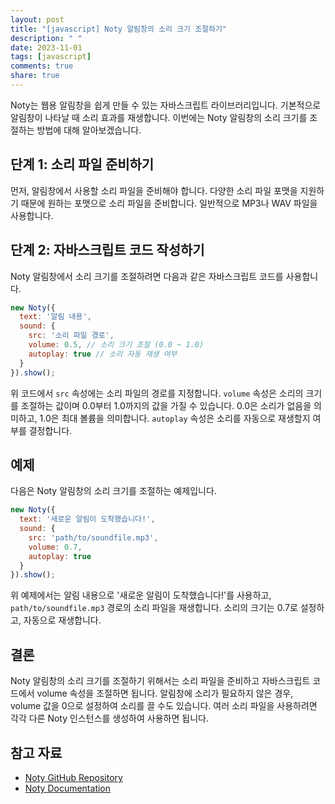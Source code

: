 ```yaml
---
layout: post
title: "[javascript] Noty 알림창의 소리 크기 조절하기"
description: " "
date: 2023-11-01
tags: [javascript]
comments: true
share: true
---
```


Noty는 웹용 알림창을 쉽게 만들 수 있는 자바스크립트 라이브러리입니다. 기본적으로 알림창이 나타날 때 소리 효과를 재생합니다. 이번에는 Noty 알림창의 소리 크기를 조절하는 방법에 대해 알아보겠습니다.

## 단계 1: 소리 파일 준비하기

먼저, 알림창에서 사용할 소리 파일을 준비해야 합니다. 다양한 소리 파일 포맷을 지원하기 때문에 원하는 포맷으로 소리 파일을 준비합니다. 일반적으로 MP3나 WAV 파일을 사용합니다.

## 단계 2: 자바스크립트 코드 작성하기

Noty 알림창에서 소리 크기를 조절하려면 다음과 같은 자바스크립트 코드를 사용합니다.

```javascript
new Noty({
  text: '알림 내용',
  sound: {
    src: '소리 파일 경로',
    volume: 0.5, // 소리 크기 조절 (0.0 ~ 1.0)
    autoplay: true // 소리 자동 재생 여부
  }
}).show();
```

위 코드에서 `src` 속성에는 소리 파일의 경로를 지정합니다. `volume` 속성은 소리의 크기를 조절하는 값이며 0.0부터 1.0까지의 값을 가질 수 있습니다. 0.0은 소리가 없음을 의미하고, 1.0은 최대 볼륨을 의미합니다. `autoplay` 속성은 소리를 자동으로 재생할지 여부를 결정합니다.

## 예제

다음은 Noty 알림창의 소리 크기를 조절하는 예제입니다.

```javascript
new Noty({
  text: '새로운 알림이 도착했습니다!',
  sound: {
    src: 'path/to/soundfile.mp3',
    volume: 0.7,
    autoplay: true
  }
}).show();
```

위 예제에서는 알림 내용으로 '새로운 알림이 도착했습니다!'를 사용하고, `path/to/soundfile.mp3` 경로의 소리 파일을 재생합니다. 소리의 크기는 0.7로 설정하고, 자동으로 재생합니다.

## 결론

Noty 알림창의 소리 크기를 조절하기 위해서는 소리 파일을 준비하고 자바스크립트 코드에서 volume 속성을 조절하면 됩니다. 알림창에 소리가 필요하지 않은 경우, volume 값을 0으로 설정하여 소리를 끌 수도 있습니다. 여러 소리 파일을 사용하려면 각각 다른 Noty 인스턴스를 생성하여 사용하면 됩니다.

## 참고 자료

- [Noty GitHub Repository](https://github.com/needim/noty)
- [Noty Documentation](https://ned.im/noty/#/)